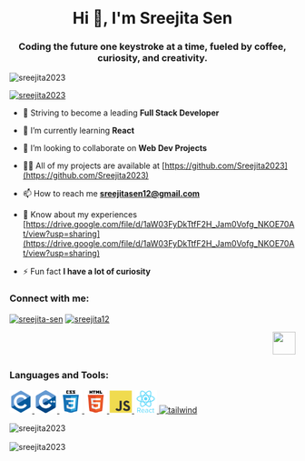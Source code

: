 <img scr="https://unsplash.com/photos/a-person-sitting-on-top-of-a-sand-dune--AFeVPw7lDU"/>
<h1 align="center">Hi 👋, I'm Sreejita Sen</h1>
<h3 align="center">Coding the future one keystroke at a time, fueled by coffee, curiosity, and creativity.</h3>


<p align="left"> <img src="https://komarev.com/ghpvc/?username=sreejita2023&label=Profile%20views&color=0e75b6&style=flat" alt="sreejita2023" /> </p>

<p align="left"> <a href="https://github.com/ryo-ma/github-profile-trophy"><img src="https://github-profile-trophy.vercel.app/?username=sreejita2023" alt="sreejita2023" /></a> </p>

- 🔭 Striving to become a leading **Full Stack Developer**

- 🌱 I’m currently learning **React**

- 👯 I’m looking to collaborate on **Web Dev Projects**

- 👨‍💻 All of my projects are available at [https://github.com/Sreejita2023](https://github.com/Sreejita2023)

- 📫 How to reach me **sreejitasen12@gmail.com**

- 📄 Know about my experiences [https://drive.google.com/file/d/1aW03FyDkTtfF2H_Jam0Vofg_NKOE70At/view?usp=sharing](https://drive.google.com/file/d/1aW03FyDkTtfF2H_Jam0Vofg_NKOE70At/view?usp=sharing)

- ⚡ Fun fact **I have a lot of curiosity**

<div>
  <div align="left">
     <h3 align="left">Connect with me:</h3>
    <p align="left">
     <a href="https://linkedin.com/in/sreejita-sen" target="blank"><img align="center" 
  src="https://raw.githubusercontent.com/rahuldkjain/github-profile-readme-generator/master/src/images/icons/Social/linked-in-alt.svg" alt="sreejita-sen" height="30" width="40" /></a>
<a href="https://www.leetcode.com/sreejita12" target="blank"><img align="center" src="https://raw.githubusercontent.com/rahuldkjain/github-profile-readme-generator/master/src/images/icons/Social/leet-code.svg" alt="sreejita12" height="30" width="40" /></a>
</p>
  </div>
  <div align="right">
<img src="https://media.giphy.com/media/l0MYIY19hiJAsL7AA/giphy.gif" width="40" height="40" />
  </div>
</div>



<h3 align="left">Languages and Tools:</h3>
<p align="left"> <a href="https://www.cprogramming.com/" target="_blank" rel="noreferrer"> <img src="https://raw.githubusercontent.com/devicons/devicon/master/icons/c/c-original.svg" alt="c" width="40" height="40"/> </a> <a href="https://www.w3schools.com/cpp/" target="_blank" rel="noreferrer"> <img src="https://raw.githubusercontent.com/devicons/devicon/master/icons/cplusplus/cplusplus-original.svg" alt="cplusplus" width="40" height="40"/> </a> <a href="https://www.w3schools.com/css/" target="_blank" rel="noreferrer"> <img src="https://raw.githubusercontent.com/devicons/devicon/master/icons/css3/css3-original-wordmark.svg" alt="css3" width="40" height="40"/> </a> <a href="https://www.w3.org/html/" target="_blank" rel="noreferrer"> <img src="https://raw.githubusercontent.com/devicons/devicon/master/icons/html5/html5-original-wordmark.svg" alt="html5" width="40" height="40"/> </a> <a href="https://developer.mozilla.org/en-US/docs/Web/JavaScript" target="_blank" rel="noreferrer"> <img src="https://raw.githubusercontent.com/devicons/devicon/master/icons/javascript/javascript-original.svg" alt="javascript" width="40" height="40"/> </a> <a href="https://reactjs.org/" target="_blank" rel="noreferrer"> <img src="https://raw.githubusercontent.com/devicons/devicon/master/icons/react/react-original-wordmark.svg" alt="react" width="40" height="40"/> </a> <a href="https://tailwindcss.com/" target="_blank" rel="noreferrer"> <img src="https://www.vectorlogo.zone/logos/tailwindcss/tailwindcss-icon.svg" alt="tailwind" width="40" height="40"/> </a> </p>

<p><img align="center" src="https://github-readme-stats.vercel.app/api/top-langs?username=sreejita2023&show_icons=true&locale=en&layout=compact" alt="sreejita2023" /></p>

<p><img align="center" src="https://github-readme-streak-stats.herokuapp.com/?user=sreejita2023&" alt="sreejita2023" /></p>

